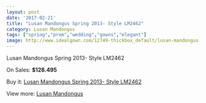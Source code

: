 ```yaml
---
layout: post
date: '2017-02-21'
title: "Lusan Mandongus Spring 2013- Style LM2462"
category: Lusan Mandongus
tags: ["spring","prom","wedding","gowns","elegant"]
image: http://www.idealgown.com/12749-thickbox_default/lusan-mandongus-spring-2013-style-lm2462.jpg
---
```

Lusan Mandongus Spring 2013- Style LM2462

On Sales: **$128.495**
<a href="https://www.idealgown.com/en/lusan-mandongus/5140-lusan-mandongus-spring-2013-style-lm2462.html"><amp-img layout="responsive" width="600" height="600" src="//www.idealgown.com/12749-thickbox_default/lusan-mandongus-spring-2013-style-lm2462.jpg" alt="Lusan Mandongus Spring 2013- Style LM2462 0" /></a>

Buy it: [Lusan Mandongus Spring 2013- Style LM2462](https://www.idealgown.com/en/lusan-mandongus/5140-lusan-mandongus-spring-2013-style-lm2462.html "Lusan Mandongus Spring 2013- Style LM2462")

View more: [Lusan Mandongus](https://www.idealgown.com/en/66-lusan-mandongus "Lusan Mandongus")